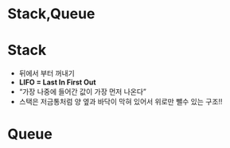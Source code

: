 # Stack,Queue
# Stack

- 뒤에서 부터 꺼내기
- **LIFO = Last In First Out**
- “가장 나중에 들어간 값이 가장 먼저 나온다”
- 스택은 저금통처럼 양 옆과 바닥이 막혀 있어서 위로만 뺄수 있는 구조!!

# Queue
